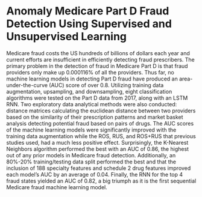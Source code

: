 # Anomaly Medicare Part D Fraud Detection Using Supervised and Unsupervised Learning

Medicare fraud costs the US hundreds of billions of dollars each year and current efforts are insufficient in efficiently detecting fraud prescribers. 
The primary problem in the detection of fraud in Medicare Part D is that fraud providers only make up 0.000116% of all the providers. Thus far, no machine learning models in detecting Part D fraud have produced an area-under-the-curve (AUC) score of over 0.8. Utilizing training data augmentation, upsampling, and downsampling, eight classification algorithms were tested on the Part D data from 2017, along with an LSTM RNN. Two exploratory data analytical methods were also conducted: distance matrices calculating the euclidean distance between two providers based on the similarity of their prescription patterns and market basket analysis detecting potential fraud based on pairs of drugs. The AUC scores of the machine learning models were significantly improved with the training data augmentation while the ROS, RUS, and ROS+RUS that previous studies used, had a much less positive effect. Surprisingly, the K-Nearest Neighbors algorithm performed the best with an AUC of 0.86, the highest out of any prior models in Medicare fraud detection. Additionally, an 80%-20% training/testing data split performed the best and that the inclusion of 188 specialty features and schedule 2 drug features improved each model’s AUC by an average of 0.04. Finally, the RNN for the top 4 fraud states yielded an AUC of 0.82, a big triumph as it is the first sequential Medicare fraud machine learning model. 

